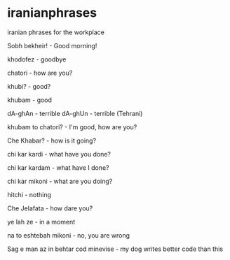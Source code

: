 # iranianphrases
iranian phrases for the workplace

Sobh bekheir!			- Good morning!

khodofez		- goodbye

chatori 			- how are you?

khubi?				- good?

khubam				- good

dA-ghAn				- terrible
dA-ghUn				- terrible (Tehrani)

khubam to chatori?		- I'm good, how are you?

Che Khabar?			- how is it going?

chi kar kardi		- what have you done?

chi kar kardam		- what have I done?

chi kar mikoni		- what are you doing?

hitchi			- nothing

Che Jelafata		- how dare you?

ye lah ze			- in a moment

na to eshtebah mikoni							- no, you are wrong
					
Sag e man az in behtar cod minevise 			- my dog writes better code than this
